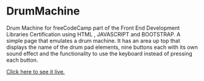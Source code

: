 # DrumMachine
Drum Machine for freeCodeCamp part of the Front End Development Libraries Certification using HTML , JAVASCRIPT and BOOTSTRAP.
A simple page that emulates a drum machine.
It has an area up top that displays the name of the drum pad elements,
nine buttons each with its own sound effect and
the functionality to use the keyboard instead of pressing each button.

[Click here to see it live.](https://johnkodopanagiotis.github.io/DrumMachine/)

